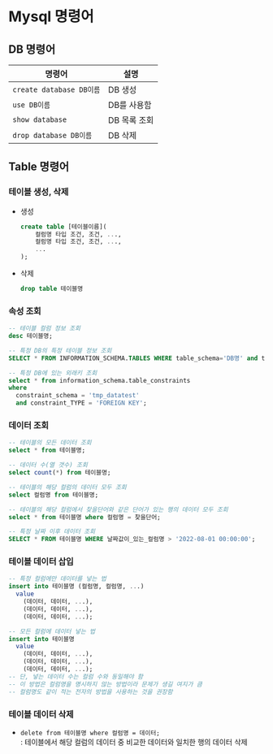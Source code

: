 # Mysql 명령어
## DB 명령어
  | 명령어 | 설명 |
  | --- | --- |
  | <code>create database DB이름</code> | DB 생성 |
  | <code>use DB이름</code> | DB를 사용함 |
  | <code>show database</code> | DB 목록 조회 |
  | <code>drop database DB이름</code> | DB 삭제 |

## Table 명령어
### 테이블 생성, 삭제
* 생성
  ```sql
  create table [테이블이름](
      컬럼명 타입 조건, 조건, ...,
      컬럼명 타입 조건, 조건, ...,
      ...
  );
  ```
* 삭제
  ```sql
  drop table 테이블명
  ```

### 속성 조회
```sql
-- 테이블 컬럼 정보 조회
desc 테이블명;

-- 특정 DB의 특정 테이블 정보 조회
SELECT * FROM INFORMATION_SCHEMA.TABLES WHERE table_schema='DB명' and table_name='테이블명';

-- 특정 DB에 있는 외래키 조회
select * from information_schema.table_constraints 
where 
  constraint_schema = 'tmp_datatest' 
  and constraint_TYPE = 'FOREIGN KEY';
```

### 데이터 조회
```sql
-- 테이블의 모든 데이터 조회
select * from 테이블명;

-- 데이터 수(열 갯수) 조회
select count(*) from 테이블명;

-- 테이블의 해당 컬럼의 데이터 모두 조회
select 컬럼명 from 테이블명;

-- 테이블의 해당 컬럼에서 찾을단어와 같은 단어가 있는 행의 데이터 모두 조회
select * from 테이블명 where 컬럼명 = 찾을단어;

-- 특정 날짜 이후 데이터 조회
SELECT * FROM 테이블명 WHERE 날짜값이_있는_컬럼명 > '2022-08-01 00:00:00';
```

### 테이블 데이터 삽입
```sql
-- 특정 컬럼에만 데이터를 넣는 법
insert into 테이블명 (컬럼명, 컬럼명, ...)
  value 
    (데이터, 데이터, ...),
    (데이터, 데이터, ...),
    (데이터, 데이터, ...);

-- 모든 컬럼에 데이터 넣는 법
insert into 테이블명
  value 
    (데이터, 데이터, ...),
    (데이터, 데이터, ...),
    (데이터, 데이터, ...);
-- 단, 넣는 데이터 수는 컬럼 수와 동일해야 함
-- 이 방법은 컬럼명을 명시하지 않는 방법이라 문제가 생길 여지가 큼
-- 컬럼명도 같이 적는 전자의 방법을 사용하는 것을 권장함
```

### 테이블 데이터 삭제
* <code>delete from 테이블명 where 컬럼명 = 데이터;</code>
  <br>: 테이블에서 해당 컬럼의 데이터 중 비교한 데이터와 일치한 행의 데이터 삭제